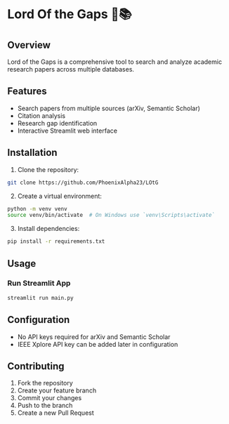 # Lord Of the Gaps 🔬📚

## Overview
Lord of the Gaps is a comprehensive tool to search and analyze academic research papers across multiple databases.

## Features
- Search papers from multiple sources (arXiv, Semantic Scholar)
- Citation analysis
- Research gap identification
- Interactive Streamlit web interface

## Installation

1. Clone the repository:
```bash
git clone https://github.com/PhoenixAlpha23/LOtG
```

2. Create a virtual environment:
```bash
python -m venv venv
source venv/bin/activate  # On Windows use `venv\Scripts\activate`
```

3. Install dependencies:
```bash
pip install -r requirements.txt
```

## Usage

### Run Streamlit App
```bash
streamlit run main.py
```

## Configuration
- No API keys required for arXiv and Semantic Scholar
- IEEE Xplore API key can be added later in configuration

## Contributing
1. Fork the repository
2. Create your feature branch
3. Commit your changes
4. Push to the branch
5. Create a new Pull Request
